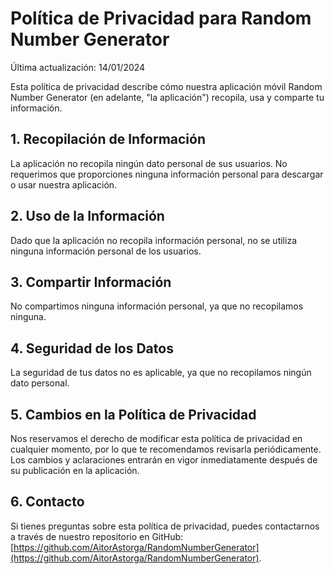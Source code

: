 # Política de Privacidad para Random Number Generator

Última actualización: 14/01/2024

Esta política de privacidad describe cómo nuestra aplicación móvil Random Number Generator (en adelante, "la aplicación") recopila, usa y comparte tu información.
## 1. Recopilación de Información
La aplicación no recopila ningún dato personal de sus usuarios. No requerimos que proporciones ninguna información personal para descargar o usar nuestra aplicación.

## 2. Uso de la Información
Dado que la aplicación no recopila información personal, no se utiliza ninguna información personal de los usuarios.

## 3. Compartir Información
No compartimos ninguna información personal, ya que no recopilamos ninguna.

## 4. Seguridad de los Datos
La seguridad de tus datos no es aplicable, ya que no recopilamos ningún dato personal.

## 5. Cambios en la Política de Privacidad
Nos reservamos el derecho de modificar esta política de privacidad en cualquier momento, por lo que te recomendamos revisarla periódicamente. Los cambios y aclaraciones entrarán en vigor inmediatamente después de su publicación en la aplicación.

## 6. Contacto
Si tienes preguntas sobre esta política de privacidad, puedes contactarnos a través de nuestro repositorio en GitHub: [https://github.com/AitorAstorga/RandomNumberGenerator](https://github.com/AitorAstorga/RandomNumberGenerator).
